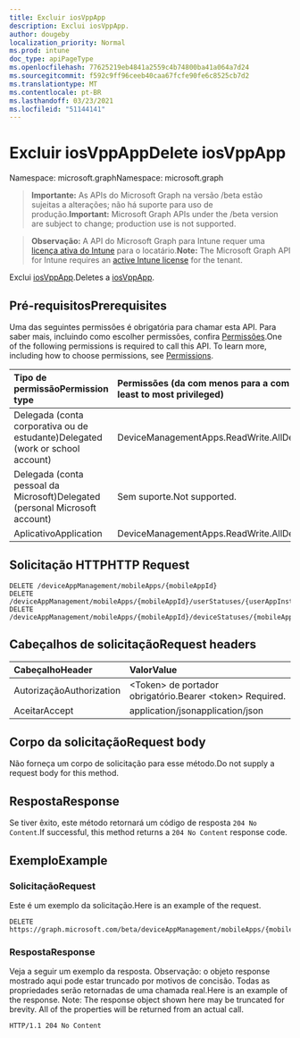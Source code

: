```yaml
---
title: Excluir iosVppApp
description: Exclui iosVppApp.
author: dougeby
localization_priority: Normal
ms.prod: intune
doc_type: apiPageType
ms.openlocfilehash: 77625219eb4841a2559c4b74800ba41a064a7d24
ms.sourcegitcommit: f592c9ff96ceeb40caa67fcfe90fe6c8525cb7d2
ms.translationtype: MT
ms.contentlocale: pt-BR
ms.lasthandoff: 03/23/2021
ms.locfileid: "51144141"
---
```

# <a name="delete-iosvppapp"></a><span data-ttu-id="19a4e-103">Excluir iosVppApp</span><span class="sxs-lookup"><span data-stu-id="19a4e-103">Delete iosVppApp</span></span>

<span data-ttu-id="19a4e-104">Namespace: microsoft.graph</span><span class="sxs-lookup"><span data-stu-id="19a4e-104">Namespace: microsoft.graph</span></span>

> <span data-ttu-id="19a4e-105">**Importante:** As APIs do Microsoft Graph na versão /beta estão sujeitas a alterações; não há suporte para uso de produção.</span><span class="sxs-lookup"><span data-stu-id="19a4e-105">**Important:** Microsoft Graph APIs under the /beta version are subject to change; production use is not supported.</span></span>

> <span data-ttu-id="19a4e-106">**Observação:** A API do Microsoft Graph para Intune requer uma [licença ativa do Intune](https://go.microsoft.com/fwlink/?linkid=839381) para o locatário.</span><span class="sxs-lookup"><span data-stu-id="19a4e-106">**Note:** The Microsoft Graph API for Intune requires an [active Intune license](https://go.microsoft.com/fwlink/?linkid=839381) for the tenant.</span></span>

<span data-ttu-id="19a4e-107">Exclui [iosVppApp](../resources/intune-apps-iosvppapp.md).</span><span class="sxs-lookup"><span data-stu-id="19a4e-107">Deletes a [iosVppApp](../resources/intune-apps-iosvppapp.md).</span></span>

## <a name="prerequisites"></a><span data-ttu-id="19a4e-108">Pré-requisitos</span><span class="sxs-lookup"><span data-stu-id="19a4e-108">Prerequisites</span></span>
<span data-ttu-id="19a4e-p101">Uma das seguintes permissões é obrigatória para chamar esta API. Para saber mais, incluindo como escolher permissões, confira [Permissões](/graph/permissions-reference).</span><span class="sxs-lookup"><span data-stu-id="19a4e-p101">One of the following permissions is required to call this API. To learn more, including how to choose permissions, see [Permissions](/graph/permissions-reference).</span></span>

|<span data-ttu-id="19a4e-111">Tipo de permissão</span><span class="sxs-lookup"><span data-stu-id="19a4e-111">Permission type</span></span>|<span data-ttu-id="19a4e-112">Permissões (da com menos para a com mais privilégios)</span><span class="sxs-lookup"><span data-stu-id="19a4e-112">Permissions (from least to most privileged)</span></span>|
|:---|:---|
|<span data-ttu-id="19a4e-113">Delegada (conta corporativa ou de estudante)</span><span class="sxs-lookup"><span data-stu-id="19a4e-113">Delegated (work or school account)</span></span>|<span data-ttu-id="19a4e-114">DeviceManagementApps.ReadWrite.All</span><span class="sxs-lookup"><span data-stu-id="19a4e-114">DeviceManagementApps.ReadWrite.All</span></span>|
|<span data-ttu-id="19a4e-115">Delegada (conta pessoal da Microsoft)</span><span class="sxs-lookup"><span data-stu-id="19a4e-115">Delegated (personal Microsoft account)</span></span>|<span data-ttu-id="19a4e-116">Sem suporte.</span><span class="sxs-lookup"><span data-stu-id="19a4e-116">Not supported.</span></span>|
|<span data-ttu-id="19a4e-117">Aplicativo</span><span class="sxs-lookup"><span data-stu-id="19a4e-117">Application</span></span>|<span data-ttu-id="19a4e-118">DeviceManagementApps.ReadWrite.All</span><span class="sxs-lookup"><span data-stu-id="19a4e-118">DeviceManagementApps.ReadWrite.All</span></span>|

## <a name="http-request"></a><span data-ttu-id="19a4e-119">Solicitação HTTP</span><span class="sxs-lookup"><span data-stu-id="19a4e-119">HTTP Request</span></span>
<!-- {
  "blockType": "ignored"
}
-->
``` http
DELETE /deviceAppManagement/mobileApps/{mobileAppId}
DELETE /deviceAppManagement/mobileApps/{mobileAppId}/userStatuses/{userAppInstallStatusId}/app
DELETE /deviceAppManagement/mobileApps/{mobileAppId}/deviceStatuses/{mobileAppInstallStatusId}/app
```

## <a name="request-headers"></a><span data-ttu-id="19a4e-120">Cabeçalhos de solicitação</span><span class="sxs-lookup"><span data-stu-id="19a4e-120">Request headers</span></span>
|<span data-ttu-id="19a4e-121">Cabeçalho</span><span class="sxs-lookup"><span data-stu-id="19a4e-121">Header</span></span>|<span data-ttu-id="19a4e-122">Valor</span><span class="sxs-lookup"><span data-stu-id="19a4e-122">Value</span></span>|
|:---|:---|
|<span data-ttu-id="19a4e-123">Autorização</span><span class="sxs-lookup"><span data-stu-id="19a4e-123">Authorization</span></span>|<span data-ttu-id="19a4e-124">&lt;Token&gt; de portador obrigatório.</span><span class="sxs-lookup"><span data-stu-id="19a4e-124">Bearer &lt;token&gt; Required.</span></span>|
|<span data-ttu-id="19a4e-125">Aceitar</span><span class="sxs-lookup"><span data-stu-id="19a4e-125">Accept</span></span>|<span data-ttu-id="19a4e-126">application/json</span><span class="sxs-lookup"><span data-stu-id="19a4e-126">application/json</span></span>|

## <a name="request-body"></a><span data-ttu-id="19a4e-127">Corpo da solicitação</span><span class="sxs-lookup"><span data-stu-id="19a4e-127">Request body</span></span>
<span data-ttu-id="19a4e-128">Não forneça um corpo de solicitação para esse método.</span><span class="sxs-lookup"><span data-stu-id="19a4e-128">Do not supply a request body for this method.</span></span>

## <a name="response"></a><span data-ttu-id="19a4e-129">Resposta</span><span class="sxs-lookup"><span data-stu-id="19a4e-129">Response</span></span>
<span data-ttu-id="19a4e-130">Se tiver êxito, este método retornará um código de resposta `204 No Content`.</span><span class="sxs-lookup"><span data-stu-id="19a4e-130">If successful, this method returns a `204 No Content` response code.</span></span>

## <a name="example"></a><span data-ttu-id="19a4e-131">Exemplo</span><span class="sxs-lookup"><span data-stu-id="19a4e-131">Example</span></span>

### <a name="request"></a><span data-ttu-id="19a4e-132">Solicitação</span><span class="sxs-lookup"><span data-stu-id="19a4e-132">Request</span></span>
<span data-ttu-id="19a4e-133">Este é um exemplo da solicitação.</span><span class="sxs-lookup"><span data-stu-id="19a4e-133">Here is an example of the request.</span></span>
``` http
DELETE https://graph.microsoft.com/beta/deviceAppManagement/mobileApps/{mobileAppId}
```

### <a name="response"></a><span data-ttu-id="19a4e-134">Resposta</span><span class="sxs-lookup"><span data-stu-id="19a4e-134">Response</span></span>
<span data-ttu-id="19a4e-p102">Veja a seguir um exemplo da resposta. Observação: o objeto response mostrado aqui pode estar truncado por motivos de concisão. Todas as propriedades serão retornadas de uma chamada real.</span><span class="sxs-lookup"><span data-stu-id="19a4e-p102">Here is an example of the response. Note: The response object shown here may be truncated for brevity. All of the properties will be returned from an actual call.</span></span>
``` http
HTTP/1.1 204 No Content
```




